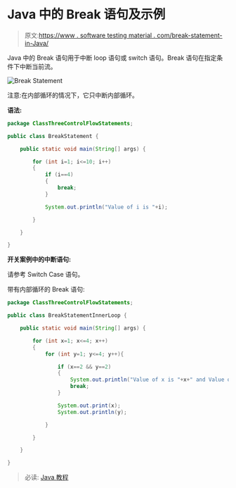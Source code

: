 # Java 中的 Break 语句及示例

> 原文:[https://www . software testing material . com/break-statement-in-Java/](https://www.softwaretestingmaterial.com/break-statement-in-java/)

Java 中的 Break 语句用于中断 loop 语句或 switch 语句。Break 语句在指定条件下中断当前流。

![Break Statement](img/96e257770e59ce8e58931e3bd7573952.png)

注意:在内部循环的情况下，它只中断内部循环。

**语法:**

```java
package ClassThreeControlFlowStatements;

public class BreakStatement {

	public static void main(String[] args) {

		for (int i=1; i<=10; i++)
		{			
			if (i==4)
	        {
				break;
	        }

	        System.out.println("Value of i is "+i);

		}

	}

}
```

**开关案例中的中断语句:**

请参考 Switch Case 语句。

带有内部循环的 Break 语句:

```java
package ClassThreeControlFlowStatements;

public class BreakStatementInnerLoop {

	public static void main(String[] args) {

		for (int x=1; x<=4; x++)
		{			
			for (int y=1; y<=4; y++){

				if (x==2 && y==2)
		        {
					System.out.println("Value of x is "+x+" and Value of y is "+y);
					break;
		        }

				System.out.print(x);
		        System.out.println(y);

			}

		}

	}

}
```

> 必读: [Java 教程](https://www.softwaretestingmaterial.com/java-tutorial/)